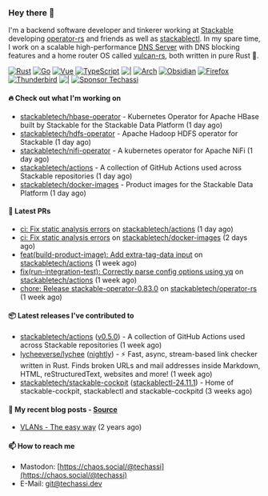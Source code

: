 ### Hey there 👋

I'm a backend software developer and tinkerer working at [Stackable][stackable] developing
[operator-rs][op-rs] and friends as well as [stackablectl][sctl]. In my spare time, I work
on a scalable high-performance [DNS Server][portal] with DNS blocking features and a home
router OS called [vulcan-rs][vulcan], both written in pure Rust 🦀.

[sctl]: https://github.com/stackabletech/stackable-cockpit
[op-rs]: https://github.com/stackabletech/operator-rs
[stackable]: https://github.com/stackabletech
[portal]: https://github.com/portal-rs/portal
[vulcan]: https://github.com/vulcan-rs

[![Rust](https://img.shields.io/badge/-Rust-141414?style=flat&logo=rust&logoColor=%23f97f39)](https://www.rust-lang.org/)
[![Go](https://img.shields.io/badge/-Go-141414?style=flat&logo=go&logoColor=%23f97f39)](https://go.dev/)
[![Vue](https://img.shields.io/badge/-Vue-141414?style=flat&logo=vuedotjs&logoColor=%23f97f39)](https://vuejs.org/)
[![TypeScript](https://img.shields.io/badge/-TypeScript-141414?style=flat&logo=typescript&logoColor=%23f97f39)](https://www.typescriptlang.org/)
![|](https://img.shields.io/badge/-%7C-141414?style=flat&logoColor=%23f97f39)
[![Arch](https://img.shields.io/badge/-Arch-141414?style=flat&logo=archlinux&logoColor=%23f97f39)](https://archlinux.org/)
[![Obsidian](https://img.shields.io/badge/-Obsidian-141414?style=flat&logo=obsidian&logoColor=%23f97f39)](https://obsidian.md/)
[![Firefox](https://img.shields.io/badge/-Firefox-141414?style=flat&logo=firefox&logoColor=%23f97f39)](https://www.mozilla.org/en-US/firefox/new/)
[![Thunderbird](https://img.shields.io/badge/-Thunderbird-141414?style=flat&logo=thunderbird&logoColor=%23f97f39)](https://www.thunderbird.net/en-US/)
![|](https://img.shields.io/badge/-%7C-141414?style=flat&logoColor=%23f97f39)
[![Sponsor Techassi](https://img.shields.io/badge/-Sponsor-141414?style=flat&logo=github&logoColor=%23f97f39)](https://github.com/sponsors/Techassi)

#### 🔥 Check out what I'm working on


- [stackabletech/hbase-operator](https://github.com/stackabletech/hbase-operator) - Kubernetes Operator for Apache HBase built by Stackable for the Stackable Data Platform (1 day ago)
- [stackabletech/hdfs-operator](https://github.com/stackabletech/hdfs-operator) - Apache Hadoop HDFS operator for Stackable (1 day ago)
- [stackabletech/nifi-operator](https://github.com/stackabletech/nifi-operator) - A kubernetes operator for Apache NiFi (1 day ago)
- [stackabletech/actions](https://github.com/stackabletech/actions) - A collection of GitHub Actions used across Stackable repositories (1 day ago)
- [stackabletech/docker-images](https://github.com/stackabletech/docker-images) - Product images for the Stackable Data Platform (1 day ago)

#### 🧪 Latest PRs


- [ci: Fix static analysis errors](https://github.com/stackabletech/actions/pull/25) on [stackabletech/actions](https://github.com/stackabletech/actions) (1 day ago)
- [ci: Fix static analysis errors](https://github.com/stackabletech/docker-images/pull/955) on [stackabletech/docker-images](https://github.com/stackabletech/docker-images) (2 days ago)
- [feat(build-product-image): Add extra-tag-data input](https://github.com/stackabletech/actions/pull/23) on [stackabletech/actions](https://github.com/stackabletech/actions) (1 week ago)
- [fix(run-integration-test): Correctly parse config options using yq](https://github.com/stackabletech/actions/pull/22) on [stackabletech/actions](https://github.com/stackabletech/actions) (1 week ago)
- [chore: Release stackable-operator-0.83.0](https://github.com/stackabletech/operator-rs/pull/929) on [stackabletech/operator-rs](https://github.com/stackabletech/operator-rs) (1 week ago)

#### 📦 Latest releases I've contributed to


- [stackabletech/actions](https://github.com/stackabletech/actions/releases/tag/v0.5.0) ([v0.5.0](https://github.com/stackabletech/actions/releases/tag/v0.5.0)) - A collection of GitHub Actions used across Stackable repositories (1 week ago)
- [lycheeverse/lychee](https://github.com/lycheeverse/lychee/releases/tag/nightly) ([nightly](https://github.com/lycheeverse/lychee/releases/tag/nightly)) - ⚡ Fast, async, stream-based link checker written in Rust. Finds broken URLs and mail addresses inside Markdown, HTML, reStructuredText, websites and more! (1 week ago)
- [stackabletech/stackable-cockpit](https://github.com/stackabletech/stackable-cockpit/releases/tag/stackablectl-24.11.1) ([stackablectl-24.11.1](https://github.com/stackabletech/stackable-cockpit/releases/tag/stackablectl-24.11.1)) - Home of stackable-cockpit, stackablectl and stackable-cockpitd (3 weeks ago)

#### 📜 My recent blog posts - [Source](https://github.com/Techassi/page)


- [VLANs - The easy way](https://techassi.dev/posts/vlans-the-easy-way/) (2 years ago)

#### 📫 How to reach me

- Mastodon: [https://chaos.social/@techassi](https://chaos.social/@techassi)
- E-Mail: git@techassi.dev
